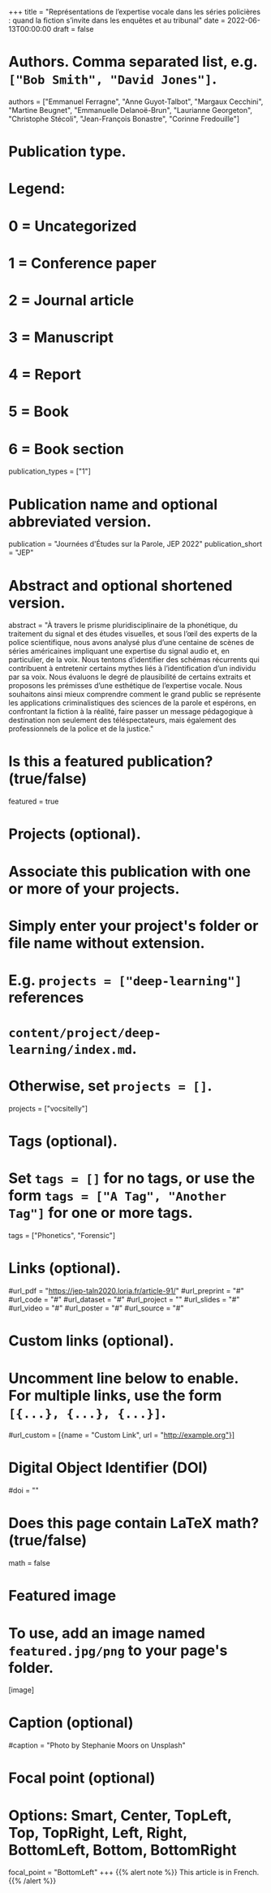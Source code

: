 +++
title = "Représentations de l’expertise vocale dans les séries policières : quand la fiction s’invite dans les enquêtes et au tribunal"
date = 2022-06-13T00:00:00
draft = false

# Authors. Comma separated list, e.g. `["Bob Smith", "David Jones"]`.
authors = ["Emmanuel Ferragne", "Anne Guyot-Talbot", "Margaux Cecchini", "Martine Beugnet", "Emmanuelle Delanoë-Brun", "Laurianne Georgeton", "Christophe Stécoli", "Jean-François Bonastre", "Corinne Fredouille"]

# Publication type.
# Legend:
# 0 = Uncategorized
# 1 = Conference paper
# 2 = Journal article
# 3 = Manuscript
# 4 = Report
# 5 = Book
# 6 = Book section
publication_types = ["1"]

# Publication name and optional abbreviated version.
publication =  "Journées d'Études sur la Parole, JEP 2022"
publication_short = "JEP"

# Abstract and optional shortened version.
abstract = "À travers le prisme pluridisciplinaire de la phonétique, du traitement du signal et des études visuelles, et sous l’œil des experts de la police scientifique, nous avons analysé plus d’une centaine de scènes de séries américaines impliquant une expertise du signal audio et, en particulier, de la voix. Nous tentons d’identifier des schémas récurrents qui contribuent à entretenir certains mythes liés à l’identification d’un individu par sa voix. Nous évaluons le degré de plausibilité de certains extraits et proposons les prémisses d’une esthétique de l’expertise vocale. Nous souhaitons ainsi mieux comprendre comment le grand public se représente les applications criminalistiques des sciences de la parole et espérons, en confrontant la fiction à la réalité, faire passer un message pédagogique à destination non seulement des téléspectateurs, mais également des professionnels de la police et de la justice."

# Is this a featured publication? (true/false)
featured = true

# Projects (optional).
#   Associate this publication with one or more of your projects.
#   Simply enter your project's folder or file name without extension.
#   E.g. `projects = ["deep-learning"]` references 
#   `content/project/deep-learning/index.md`.
#   Otherwise, set `projects = []`.
projects = ["vocsitelly"]

# Tags (optional).
#   Set `tags = []` for no tags, or use the form `tags = ["A Tag", "Another Tag"]` for one or more tags.
tags = ["Phonetics", "Forensic"]

# Links (optional).
#url_pdf = "https://jep-taln2020.loria.fr/article-91/"
#url_preprint = "#"
#url_code = "#"
#url_dataset = "#"
#url_project = ""
#url_slides = "#"
#url_video = "#"
#url_poster = "#"
#url_source = "#"

# Custom links (optional).
#   Uncomment line below to enable. For multiple links, use the form `[{...}, {...}, {...}]`.
#url_custom = [{name = "Custom Link", url = "http://example.org"}]

# Digital Object Identifier (DOI)
#doi = ""

# Does this page contain LaTeX math? (true/false)
math = false

# Featured image
# To use, add an image named `featured.jpg/png` to your page's folder. 
[image]
  # Caption (optional)
  #caption = "Photo by Stephanie Moors on Unsplash"

  # Focal point (optional)
  # Options: Smart, Center, TopLeft, Top, TopRight, Left, Right, BottomLeft, Bottom, BottomRight
  focal_point = "BottomLeft"
+++
{{% alert note %}}
This article is in French.
{{% /alert %}}
